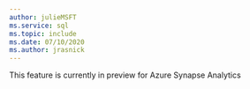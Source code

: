 ```yaml
---
author: julieMSFT
ms.service: sql
ms.topic: include
ms.date: 07/10/2020
ms.author: jrasnick
---
```


<Token>This feature is currently in preview for Azure Synapse Analytics</Token>

